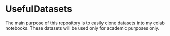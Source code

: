 # UsefulDatasets
The main purpose of this repository is to easily clone datasets into my colab notebooks.
These datasets will be used only for academic purposes only.
